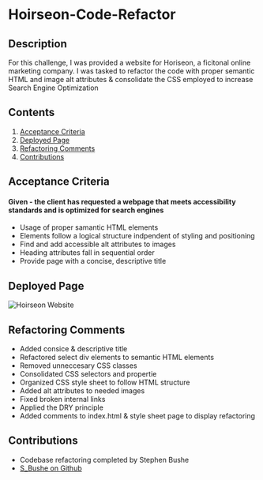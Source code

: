 # Hoirseon-Code-Refactor
## Description

For this challenge, I was provided a website for Horiseon, a ficitonal online marketing company. I was tasked to refactor the code with proper semantic HTML and image alt attributes & consolidate the CSS employed to increase Search Engine Optimization
## Contents
1. [Acceptance Criteria](#acceptance-criteria)
2. [Deployed Page](#deployed-page)
3. [Refactoring Comments](#refactor-comments)
4. [Contributions](#contributions)
## Acceptance Criteria
#### Given - the client has requested a webpage that meets accessibility standards and is optimized for search engines

* Usage of proper samantic HTML elements
* Elements follow a logical structure indpendent of styling and positioning
* Find and add accessible alt attributes to images
* Heading attributes fall in sequential order
* Provide page with a concise, descriptive title

## Deployed Page

![Hoirseon Website](https://user-images.githubusercontent.com/117788513/227373201-aae95016-938a-4be4-a5fc-b97dbe0e8e2f.png)


## Refactoring Comments

* Added consice & descriptive title
* Refactored select div elements to semantic HTML elements
* Removed unneccesary CSS classes
* Consolidated CSS selectors and propertie
* Organized CSS style sheet to follow HTML structure
* Added alt attributes to needed images
* Fixed broken internal links
* Applied the DRY principle
* Added comments to index.html & style sheet page to display refactoring
## Contributions
* Codebase refactoring completed by Stephen Bushe
* [S_Bushe on Github](https://github.com/Sbushe)
